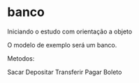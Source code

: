 # banco
Iniciando o estudo com orientação a objeto

O modelo de exemplo será um banco.

Metodos:

Sacar
Depositar
Transferir
Pagar Boleto
